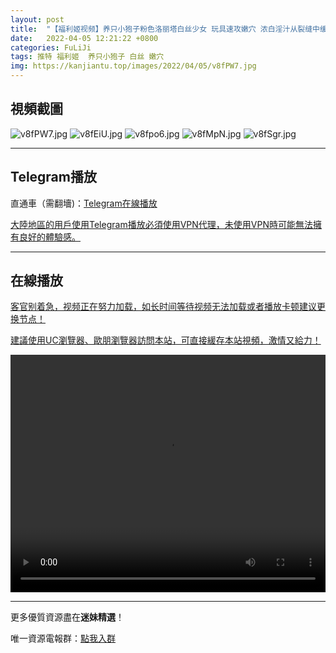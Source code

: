 ```yaml
---
layout: post
title:  "【福利姬视频】养只小狍子粉色洛丽塔白丝少女 玩具速攻嫩穴 浓白淫汁从裂缝中缓缓溢出"
date:   2022-04-05 12:21:22 +0800
categories: FuLiJi
tags: 推特 福利姬  养只小狍子 白丝 嫩穴
img: https://kanjiantu.top/images/2022/04/05/v8fPW7.jpg
---
```



## 視頻截圖

![v8fPW7.jpg](https://kanjiantu.top/images/2022/04/05/v8fPW7.jpg)
![v8fEiU.jpg](https://kanjiantu.top/images/2022/04/05/v8fEiU.jpg)
![v8fpo6.jpg](https://kanjiantu.top/images/2022/04/05/v8fpo6.jpg)
![v8fMpN.jpg](https://kanjiantu.top/images/2022/04/05/v8fMpN.jpg)
![v8fSgr.jpg](https://kanjiantu.top/images/2022/04/05/v8fSgr.jpg)

* * *
## Telegram播放

直通車（需翻墻)：[Telegram在線播放](https://t.me/mimeijingxuan/462)

<u>大陸地區的用戶使用Telegram播放必須使用VPN代理，未使用VPN時可能無法擁有良好的體驗感。</u> 
* * *
## 在線播放
<u>客官别着急，视频正在努力加载，如长时间等待视频无法加载或者播放卡顿建议更换节点！</u>

<u>建議使用UC瀏覽器、歐朋瀏覽器訪問本站，可直接緩存本站視頻，激情又給力！</u>
<center><video src="https://cdn.publer.io/uploads/videos/624b2391db2797129f4a637d/41243ed222981f9073c52f9ed2e593b4.mp4" width="100%" height="380px" controls="controls"></video></center>

* * *
更多優質資源盡在**迷妹精選**！

唯一資源電報群：[點我入群](https://t.me/mimeijingxuan)


